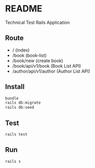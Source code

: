 # README

Technical Test Rails Application

## Route
* / (index)
* /book (book-list)
* /book/new (create book)
* /book/api/v1/book (Book List API)
* /author/api/v1/author (Author List API)

## Install
```sh
bundle
rails db:migrate
rails db:seed
```

## Test
```sh
rails test
```

## Run
```sh
rails s
```